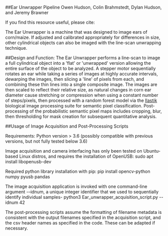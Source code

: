 ##Ear Unwrapper Pipeline
Owen Hudson, Colin Brahmstedt, Dylan Hudson, and Jeremy Brawner

If you find this resource useful, please cite:

The Ear Unwrapper is a machine that was designed to image ears of corn/maize. If adjusted and calibrated appropriately for differences in size, other cylindrical objects can also be imaged with the line-scan unwrapping technique.

##Design and Function:
The Ear Unwrapper performs a line-scan to image a full cylindrical object into a 'flat' or 'unwrapped' version allowing the entire surface of the object to be analyzed. A stepper motor sequentially rotates an ear while taking a series of images at highly accurate intervals, dewarping the images, then slicing a 'line' of pixels from each, and combining these thin lines into a single composite image. The images are then scaled to reflect their relative size, as natural changes in corn ear diameter cause stretching or compression when using a constant number of steps/pixels, then processed with a random forest model via the [Ilastik](https://www.ilastik.org/) biological image processing suite for semantic pixel classification. Post-processing of the probabilistic semantic pixel maps includes cropping, blur, then thresholding for mask creation for subsequent quantitative analysis. 

##Usage of Image Acquisition and Post-Processing Scripts

Requirements:
Python version > 3.6 (possibly compatible with previous versions, but not fully tested below 3.6)

Image acquisition and camera interfacing has only been tested on Ubuntu-based Linux distros, and requires the installation of OpenUSB:
sudo apt install libopenusb-dev
 
Required python library installation with pip:
pip install opencv-python numpy pyusb pandas

The image acquisition application is invoked with one command-line argument -–idnum, a unique integer identifier that we used to sequentially identify individual samples-
python3 Ear_unwrapper_acquisition_script.py --idnum 42

The post-processing scripts assume the formatting of filename metadata is consistent with the output filenames specified in the acquisition script, and the csv header names as specified in the code. These can be adapted if necessary. 
